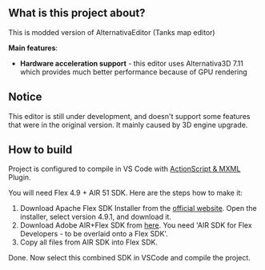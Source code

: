 ## What is this project about?
This is modded version of AlternativaEditor (Tanks map editor)

**Main features**:
- **Hardware acceleration support** - this editor uses Alternativa3D 7.11 which provides much better performance because of GPU rendering

## Notice
This editor is still under development, and doesn't support some features that were in the original version. It mainly caused by 3D engine upgrade.

## How to build
Project is configured to compile in VS Code with [ActionScript & MXML](https://marketplace.visualstudio.com/items?itemName=bowlerhatllc.vscode-as3mxml) Plugin.

You will need Flex 4.9 + AIR 51 SDK.
Here are the steps how to make it:
1. Download Apache Flex SDK Installer from the [official website](https://flex.apache.org/installer.html). Open the installer, select version 4.9.1, and download it.
2. Download Adobe AIR+Flex SDK from [here](https://airsdk.harman.com/download). You need 'AIR SDK for Flex Developers - to be overlaid onto a Flex SDK'.
3. Copy all files from AIR SDK into Flex SDK.

Done. Now select this combined SDK in VSCode and compile the project.